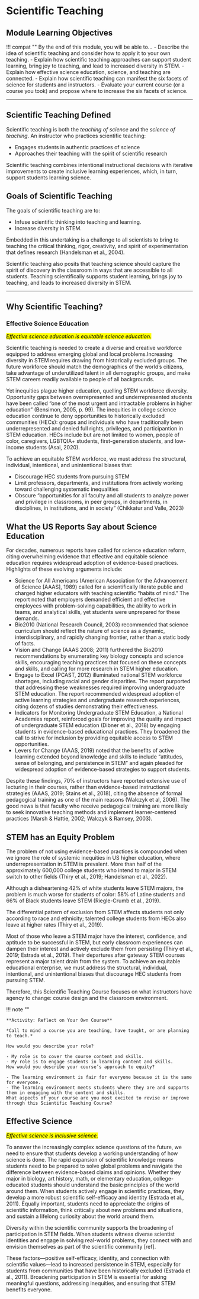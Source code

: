 # Scientific Teaching

## Module Learning Objectives

!!! compat ""
    By the end of this module, you will be able to...
    - Describe the idea of scientific teaching and consider how to apply it to your own teaching.
    - Explain how scientific teaching approaches can support student learning, bring joy to teaching, and lead to increased diversity in STEM.
    - Explain how effective science education, science, and teaching are connected.
    - Explain how scientific teaching can manifest the six facets of science for students and instructors.
    - Evaluate your current course (or a course you took) and propose where to increase the six facets of science.

---

## Scientific Teaching Defined

Scientific teaching is both the *teaching of science* and the *science of teaching*. An instructor who practices scientific teaching:

- Engages students in authentic practices of science
- Approaches their teaching with the spirit of scientific research

Scientific teaching combines intentional instructional decisions with iterative improvements to create inclusive learning experiences, which, in turn, support students learning science.

## Goals of Scientific Teaching

The goals of scientific teaching are to:

- Infuse scientific thinking into teaching and learning.
- Increase diversity in STEM.

Embedded in this undertaking is a challenge to all scientists to bring to teaching the critical thinking, rigor, creativity, and spirit of experimentation that defines research (Handelsman et al., 2004).

Scientific teaching also posits that teaching science should capture the spirit of discovery in the classroom in ways that are accessible to all students. Teaching scientifically supports student learning, brings joy to teaching, and leads to increased diversity in STEM.

---

## Why Scientific Teaching?

### Effective Science Education

<mark>*Effective science education is equitable science education.* </mark>

Scientific teaching is needed to create a diverse and creative workforce equipped to address emerging global and local problems.Increasing diversity in STEM requires drawing from historically excluded groups. The future workforce should match the demographics of the world’s citizens, take advantage of underutilized talent in all demographic groups, and make STEM careers readily available to people of all backgrounds.

Yet inequities plague higher education, quelling STEM workforce diversity. Opportunity gaps between overrepresented and underrepresented students have been called “one of the most urgent and intractable problems in higher education” (Bensimon, 2005, p. 99). The inequities in college science education continue to deny opportunities to historically excluded communities (HECs): groups and individuals who have traditionally been underrepresented and denied full rights, privileges, and participantion in STEM education. HECs include but are not limited to women, people of color, caregivers, LGBTQIA+ students, first-generation students, and low-income students (Asai, 2020).

To achieve an equitable STEM workforce, we must address the structural, individual, intentional, and unintentional biases that:
- Discourage HEC students from pursuing STEM
- Limit professors, departments, and institutions from actively working toward challenging systematic inequalities
- Obscure “opportunities for all faculty and all students to analyze power and privilege in classrooms, in peer groups, in departments, in disciplines, in institutions, and in society” (Chikkatur and Valle, 2023)

## What the US Reports Say about Science Education

For decades, numerous reports have called for science education reform, citing overwhelming evidence that effective and equitable science education requires widespread adoption of evidence-based practices. Highlights of these evolving arguments include:

- Science for All Americans (American Association for the Advancement of Science [AAAS], 1989) called for a scientifically literate public and charged higher educators with teaching scientific “habits of mind.” The report noted that employers demanded efficient and effective employees with problem-solving capabilities, the ability to work in teams, and analytical skills, yet students were unprepared for these demands.
- Bio2010 (National Research Council, 2003) recommended that science curriculum should reflect the nature of science as a dynamic, interdisciplinary, and rapidly changing frontier, rather than a static body of facts.
- Vision and Change (AAAS 2008; 2011) furthered the Bio2010 recommendations by enumerating key biology concepts and science skills, encouraging teaching practices that focused on these concepts and skills, and calling for more research in STEM higher education. 
- Engage to Excel (PCAST, 2012) illuminated national STEM workforce shortages, including racial and gender disparities. The report purported that addressing these weaknesses required improving undergraduate STEM education. The report recommended widespread adoption of active learning strategies and undergraduate research experiences, citing dozens of studies demonstrating their effectiveness.
- Indicators for Monitoring Undergraduate STEM Education, a National Academies report, reinforced goals for improving the quality and impact of undergraduate STEM education (Dibner et al., 2018) by engaging students in evidence-based educational practices. They broadened the call to strive for inclusion by providing equitable access to STEM opportunities.
- Levers for Change (AAAS, 2019) noted that the benefits of active learning extended beyond knowledge and skills to include “attitudes, sense of belonging, and persistence in STEM” and again pleaded for widespread adoption of evidence-based strategies to support students.

Despite these findings, 70% of instructors have reported extensive use of lecturing in their courses, rather than evidence-based instructional strategies (AAAS, 2019; Stains et al., 2018), citing the absence of formal pedagogical training as one of the main reasons (Walczyk et al, 2006). The good news is that faculty who receive pedagogical training are more likely to seek innovative teaching methods and implement learner-centered practices (Marsh & Hattie, 2002; Walczyk & Ramsey, 2003).

## STEM has an Equity Problem 

The problem of not using evidence-based practices is compounded when we ignore the role of systemic inequities in US higher education, where underrepresentation in STEM is prevalent. 
More than half of the approximately 600,000 college students who intend to major in STEM switch to other fields (Thiry et al., 2019; Handelsman et al., 2022).

Although a disheartening 42% of white students leave STEM majors, the problem is much worse for students of color: 58% of Latine students and 66% of Black students leave STEM (Riegle-Crumb et al., 2019).

The differential pattern of exclusion from STEM affects students not only according to race and ethnicity; talented college students from HECs also leave at higher rates (Thiry et al., 2019).

Most of those who leave a STEM major have the interest, confidence, and aptitude to be successful in STEM, but early classroom experiences can dampen their interest and actively exclude them from persisting (Thiry et al., 2019; Estrada et al., 2019). Their departures after gateway STEM courses represent a major talent drain from the system. To achieve an equitable educational enterprise, we must address the structural, individual, intentional, and unintentional biases that discourage HEC students from pursuing STEM.

Therefore, this Scientific Teaching Course focuses on what instructors have agency to change: course design and the classroom environment.

!!! note ""

    **Activity: Reflect on Your Own Course**
    
    *Call to mind a course you are teaching, have taught, or are planning to teach.*

    How would you describe your role?

    - My role is to cover the course content and skills.
    - My role is to engage students in learning content and skills. 
    How would you describe your course’s approach to equity?

    - The learning environment is fair for everyone because it is the same for everyone.
    - The learning environment meets students where they are and supports them in engaging with the content and skills.
    What aspects of your course are you most excited to revise or improve through this Scientific Teaching Course?

## Effective Science

<mark>*Effective science is inclusive science.*</mark>

To answer the increasingly complex science questions of the future, we need to ensure that students develop a working understanding of how science is done. The rapid expansion of scientific knowledge means students need to be prepared to solve global problems and navigate the difference between evidence-based claims and opinions. Whether they major in biology, art history, math, or elementary education, college-educated students should understand the basic principles of the world around them. When students actively engage in scientific practices, they develop a more robust scientific self-efficacy and identity (Estrada et al., 2011). Equally important, students need to appreciate the origins of scientific information, think critically about new problems and situations, and sustain a lifelong curiosity about the world around them.

Diversity within the scientific community supports the broadening of participation in STEM fields.  When students witness diverse scientist identities and engage in solving real-world problems, they connect with and envision themselves as part of the scientific community [ref]. 

These factors—positive self-efficacy, identity, and connection with scientific values—lead to increased persistence in STEM, especially for students from communities that have been historically excluded (Estrada et al., 2011). Broadening participation in STEM is essential for asking meaningful questions, addressing inequities, and ensuring that STEM benefits everyone.
